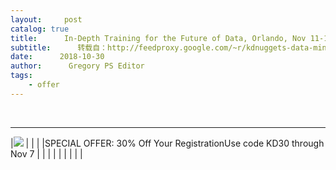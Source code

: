 ```yaml
---
layout:     post
catalog: true
title:      In-Depth Training for the Future of Data, Orlando, Nov 11-16 – Save with code KD30
subtitle:      转载自：http://feedproxy.google.com/~r/kdnuggets-data-mining-analytics/~3/nAapXXAnI5M/tdwi-in-depth-training-future-data-orlando-november.html
date:      2018-10-30
author:      Gregory PS Editor
tags:
    - offer
---
```



  
 





---
|![](https://go.tdwi.org/rs/626-EMC-557/images/Orlando18_WeSpeakData.jpg) |
| |
|SPECIAL OFFER: 30% Off Your RegistrationUse code KD30 through Nov 7 |
|
| |
| |
| |
|
